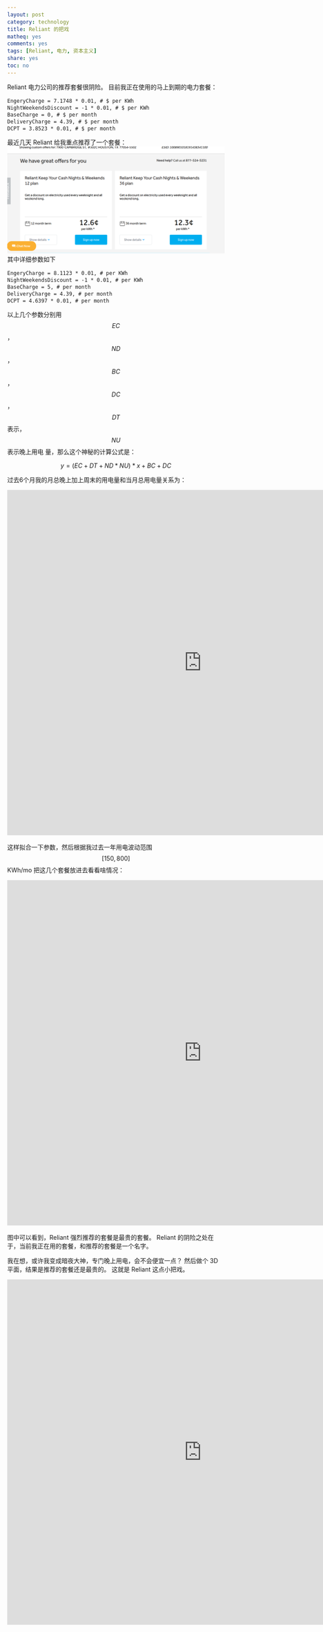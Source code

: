 ```yaml
---
layout: post
category: technology
title: Reliant 的把戏
matheq: yes
comments: yes
tags: [Reliant, 电力, 资本主义]
share: yes
toc: no
---
```


Reliant 电力公司的推荐套餐很阴险。
目前我正在使用的马上到期的电力套餐：

    EngeryCharge = 7.1748 * 0.01, # $ per KWh
    NightWeekendsDiscount = -1 * 0.01, # $ per KWh
    BaseCharge = 0, # $ per month
    DeliveryCharge = 4.39, # $ per month
    DCPT = 3.8523 * 0.01, # $ per month

最近几天 Reliant 给我重点推荐了一个套餐：
![Reliant offers]( https://github.com/dustincys/cn/blob/assets/Screenshot%20from%202022-03-16%2016-43-48.png?raw=true ) 
其中详细参数如下

    EngeryCharge = 8.1123 * 0.01, # per KWh
    NightWeekendsDiscount = -1 * 0.01, # per KWh
    BaseCharge = 5, # per month
    DeliveryCharge = 4.39, # per month
    DCPT = 4.6397 * 0.01, # per month

以上几个参数分别用$$EC$$，$$ND$$，$$BC$$，$$DC$$，$$DT$$表示，$$NU$$表示晚上用电
量，那么这个神秘的计算公式是：

$$y = (EC + DT + ND * NU) * x + BC + DC$$

过去6个月我的月总晚上加上周末的用电量和当月总用电量关系为：

<iframe width="900" height="800" frameborder="0" scrolling="no" src="https://dustincys.github.io/slides/nightUsage.html"></iframe>

这样拟合一下参数，然后根据我过去一年用电波动范围$$[150, 800]$$KWh/mo 把这几个套餐放进去看看啥情况：

<iframe width="900" height="800" frameborder="0" scrolling="no" src="https://dustincys.github.io/slides/myPlans.html"></iframe>

图中可以看到，Reliant 强烈推荐的套餐是最贵的套餐。
Reliant 的阴险之处在于，当前我正在用的套餐，和推荐的套餐是一个名字。

我在想，或许我变成暗夜大神，专门晚上用电，会不会便宜一点？
然后做个 3D 平面，结果是推荐的套餐还是最贵的。
这就是 Reliant 这点小把戏。

<iframe width="900" height="800" frameborder="0" scrolling="no" src="https://dustincys.github.io/slides/3D-Power.html"></iframe>
